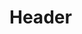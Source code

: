 <!-- TITLE: Generating Sentences With TensorFlow -->
<!-- SUBTITLE: A quick summary of Generating Sentences With Tensor Flow -->

# Header